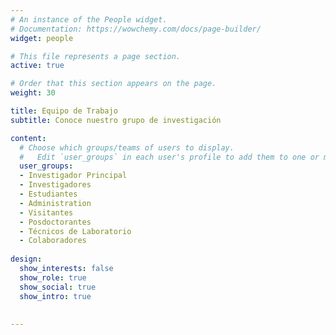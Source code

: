 ```yaml
---
# An instance of the People widget.
# Documentation: https://wowchemy.com/docs/page-builder/
widget: people

# This file represents a page section.
active: true

# Order that this section appears on the page.
weight: 30

title: Equipo de Trabajo
subtitle: Conoce nuestro grupo de investigación

content:
  # Choose which groups/teams of users to display.
  #   Edit `user_groups` in each user's profile to add them to one or more of these groups.
  user_groups:
  - Investigador Principal
  - Investigadores
  - Estudiantes
  - Administration
  - Visitantes
  - Posdoctorantes
  - Técnicos de Laboratorio
  - Colaboradores
  
design:
  show_interests: false
  show_role: true
  show_social: true
  show_intro: true
  
  
---
```

